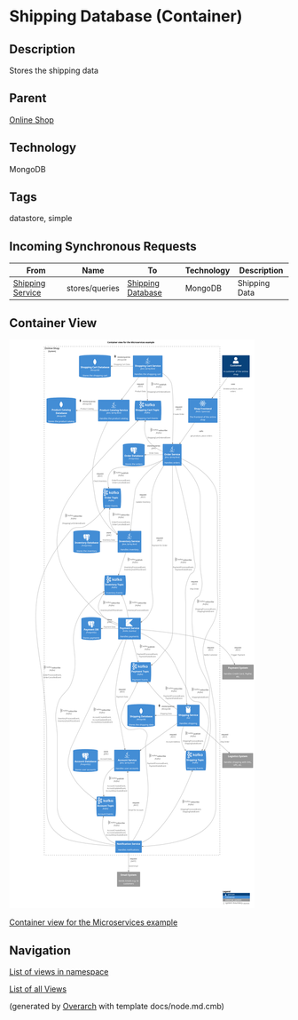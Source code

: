 
# Shipping Database (Container)
## Description
Stores the shipping data

## Parent
[Online Shop](../../../../software-development/architecture/example/microservices/online-shop.md)

## Technology
MongoDB

## Tags
datastore, simple
## Incoming Synchronous Requests 
| From | Name | To | Technology | Description |
|---|---|---|---|---|
| [Shipping Service](../../../../software-development/architecture/example/microservices/shipping-service.md) | stores/queries | [Shipping Database](../../../../software-development/architecture/example/microservices/shipping-db.md) | MongoDB | Shipping Data |

## Container View
![Container view for the Microservices example](../../../../software-development/architecture/example/microservices/container-view.png)

[Container view for the Microservices example](../../../../software-development/architecture/example/microservices/container-view.md)


## Navigation
[List of views in namespace](./views-in-namespace.md)

[List of all Views](../../../../views.md)


(generated by [Overarch](https://github.com/soulspace-org/overarch) with template docs/node.md.cmb)
